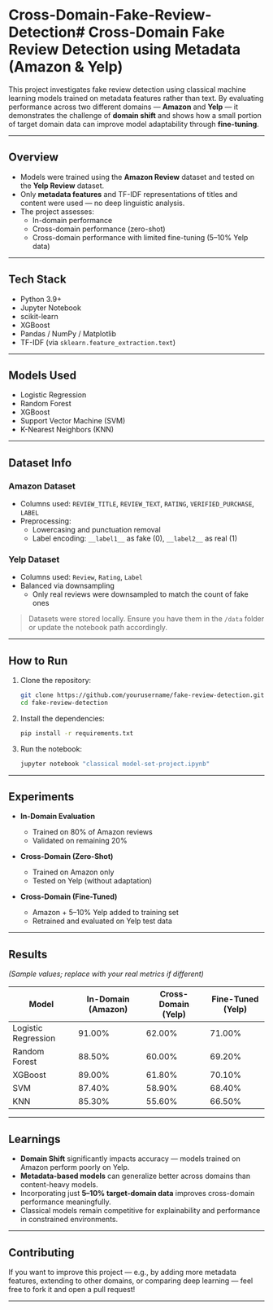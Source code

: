 # Cross-Domain-Fake-Review-Detection#  Cross-Domain Fake Review Detection using Metadata (Amazon & Yelp)

This project investigates fake review detection using classical machine learning models trained on metadata features rather than text. By evaluating performance across two different domains — **Amazon** and **Yelp** — it demonstrates the challenge of **domain shift** and shows how a small portion of target domain data can improve model adaptability through **fine-tuning**.

---
## Overview

- Models were trained using the **Amazon Review** dataset and tested on the **Yelp Review** dataset.
- Only **metadata features** and TF-IDF representations of titles and content were used — no deep linguistic analysis.
- The project assesses:
  - In-domain performance
  - Cross-domain performance (zero-shot)
  - Cross-domain performance with limited fine-tuning (5–10% Yelp data)

---

## Tech Stack

- Python 3.9+
- Jupyter Notebook
- scikit-learn
- XGBoost
- Pandas / NumPy / Matplotlib
- TF-IDF (via `sklearn.feature_extraction.text`)

---

## Models Used

- Logistic Regression
- Random Forest
- XGBoost
- Support Vector Machine (SVM)
- K-Nearest Neighbors (KNN)

---

## Dataset Info

### Amazon Dataset
- Columns used: `REVIEW_TITLE`, `REVIEW_TEXT`, `RATING`, `VERIFIED_PURCHASE`, `LABEL`
- Preprocessing:
  - Lowercasing and punctuation removal
  - Label encoding: `__label1__` as fake (0), `__label2__` as real (1)

### Yelp Dataset
- Columns used: `Review`, `Rating`, `Label`
- Balanced via downsampling
  - Only real reviews were downsampled to match the count of fake ones

> Datasets were stored locally. Ensure you have them in the `/data` folder or update the notebook path accordingly.

---

## How to Run

1. Clone the repository:
    ```bash
    git clone https://github.com/yourusername/fake-review-detection.git
    cd fake-review-detection
    ```

2. Install the dependencies:
    ```bash
    pip install -r requirements.txt
    ```

3. Run the notebook:
    ```bash
    jupyter notebook "classical model-set-project.ipynb"
    ```

---

## Experiments

- **In-Domain Evaluation**
  - Trained on 80% of Amazon reviews
  - Validated on remaining 20%

- **Cross-Domain (Zero-Shot)**
  - Trained on Amazon only
  - Tested on Yelp (without adaptation)

- **Cross-Domain (Fine-Tuned)**
  - Amazon + 5–10% Yelp added to training set
  - Retrained and evaluated on Yelp test data

---

## Results

*(Sample values; replace with your real metrics if different)*

| Model                | In-Domain (Amazon) | Cross-Domain (Yelp) | Fine-Tuned (Yelp) |
|---------------------|--------------------|----------------------|--------------------|
| Logistic Regression | 91.00%             | 62.00%               | 71.00%             |
| Random Forest       | 88.50%             | 60.00%               | 69.20%             |
| XGBoost             | 89.00%             | 61.80%               | 70.10%             |
| SVM                 | 87.40%             | 58.90%               | 68.40%             |
| KNN                 | 85.30%             | 55.60%               | 66.50%             |

---

##  Learnings

- **Domain Shift** significantly impacts accuracy — models trained on Amazon perform poorly on Yelp.
- **Metadata-based models** can generalize better across domains than content-heavy models.
- Incorporating just **5–10% target-domain data** improves cross-domain performance meaningfully.
- Classical models remain competitive for explainability and performance in constrained environments.

---

## Contributing

If you want to improve this project — e.g., by adding more metadata features, extending to other domains, or comparing deep learning — feel free to fork it and open a pull request!

---

